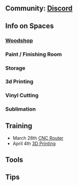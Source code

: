 
## Community: [Discord](https://discord.com/channels/542188140220383261/)
## Info on Spaces
### [Woodshop](./woodshop.md)
### Paint / Finishing Room
### Storage
### 3d Printing
### Vinyl Cutting
### Sublimation
## Training
- March 28th [CNC Router](https://discord.gg/jDxaVjFn?event=1204242756118257685)
- April 4th [3D Printing](https://discord.gg/jDxaVjFn?event=1219308551122452612)

## Tools
## Tips